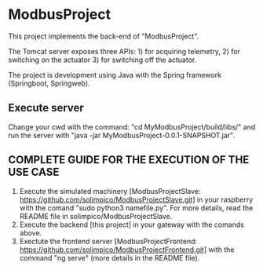 # ModbusProject

This project implements the back-end of "ModbusProject". 

The Tomcat server exposes three APIs: 1) for acquiring telemetry, 2) for switching on the actuator 3) for switching off the actuator.

The project is development using Java with the Spring framework (Springboot, Springweb).

## Execute server

Change your cwd with the command: "cd MyModbusProject/build/libs/" and run the server with "java -jar MyModbusProject-0.0.1-SNAPSHOT.jar".

## COMPLETE GUIDE FOR THE EXECUTION OF THE USE CASE
1) Execute the simulated machinery [ModbusProjectSlave: https://github.com/solimpico/ModbusProjectSlave.git] in your raspberry with the comand "sudo python3 namefile.py".
For more details, read the README file in  solimpico/ModbusProjectSlave.
2) Execute the backend [this project] in your gateway with the comands above. 
3) Exectute the frontend server [ModbusProjectFrontend: https://github.com/solimpico/ModbusProjectFrontend.git] with the command "ng serve" (more details in the README file).

